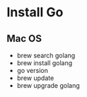 # Install Go

## Mac OS

- brew search golang
- brew install golang
- go version
- brew update
- brew upgrade golang
